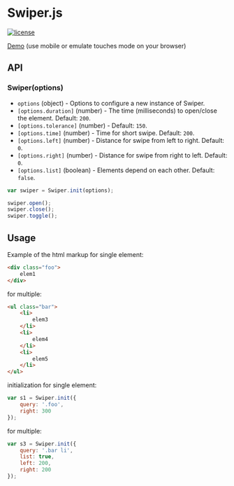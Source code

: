 # Swiper.js
[![license](http://img.shields.io/badge/license-MIT-blue.svg?style=flat)](https://raw.githubusercontent.com/mishk0/swiper/master/LICENSE)

[Demo](http://mishk0.github.io/swiper/) (use mobile or emulate touches mode on your browser)

## API

### Swiper(options)

- `options` (object) - Options to configure a new instance of Swiper.
- `[options.duration]` (number) - The time (milliseconds) to open/close the element. Default: `200`.
- `[options.tolerance]` (number) - Default: `150`.
- `[options.time]` (number) - Time for short swipe. Default: `200`.
- `[options.left]` (number) - Distance for swipe from left to right. Default: `0`.
- `[options.right]` (number) - Distance for swipe from right to left. Default: `0`.
- `[options.list]` (boolean) - Elements depend on each other. Default: `false`.


```js
var swiper = Swiper.init(options);

swiper.open();
swiper.close();
swiper.toggle();
```

## Usage

Example of the html markup for single element:
```html
<div class="foo">
    elem1
</div>
```
for multiple:
```html
<ul class="bar">
    <li>
        elem3
    </li>
    <li>
        elem4
    </li>
    <li>
        elem5
    </li>
</ul>
```

initialization for single element:
```js
var s1 = Swiper.init({
    query: '.foo',
    right: 300
});
```
for multiple:
```js
var s3 = Swiper.init({
    query: '.bar li',
    list: true,
    left: 200,
    right: 200
});
```

